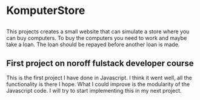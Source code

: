 # KomputerStore


##
This projects creates a small website that can simulate a store where you can buy computers. To buy the computers you need to work and maybe take a loan. The loan should be repayed before another loan is made. 


## First project on noroff fulstack developer course

This is the first project I have done in Javascript. I think it went well, all the functionality is there I hope.
What I could improve is the modularity of the Javascript code. I will try to start implementing this in my next project.  
